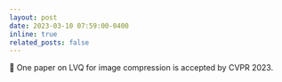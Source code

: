 ```yaml
---
layout: post
date: 2023-03-10 07:59:00-0400
inline: true
related_posts: false
---
```


🎉  One paper on LVQ for image compression is accepted by CVPR 2023. 
